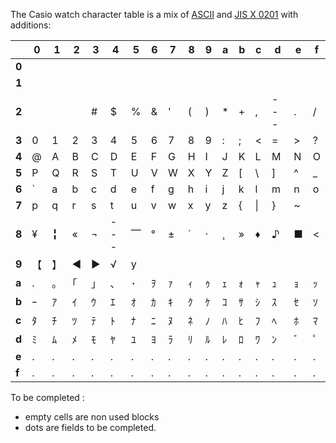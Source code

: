The Casio watch character table is a mix of [ASCII](https://en.wikipedia.org/wiki/ASCII) and [JIS X 0201](https://en.wikipedia.org/wiki/JIS_X_0201) with additions:


|       | 0 | 1 | 2 | 3 | 4 | 5 | 6 | 7 | 8 | 9 | a | b | c | d | e | f |
|-------|---|---|---|---|---|---|---|---|---|---|---|---|---|---|---|---|
| **0** |   |   |   |   |   |   |   |   |   |   |   |   |   |   |   |   |
| **1** |   |   |   |   |   |   |   |   |   |   |   |   |   |   |   |   |
| **2** |   |   |   | # | $ | % | & | ' | ( | ) | * | + | , |---| . | / |
| **3** | 0 | 1 | 2 | 3 | 4 | 5 | 6 | 7 | 8 | 9 | : | ; | < | = | > | ? |
| **4** | @ | A | B | C | D | E | F | G | H | I | J | K | L | M | N | O |
| **5** | P | Q | R | S | T | U | V | W | X | Y | Z | [ | \ | ] | ^ | _ |
| **6** | ` | a | b | c | d | e | f | g | h | i | j | k | l | m | n | o |
| **7** | p | q | r | s | t | u | v | w | x | y | z | { | \| | } | ~ |   |
| **8** | ¥ | ╏ | « | ¬ |---| ⎺ | ° | ± | ´ | · | ¸ | » | ♦ | ♪ | ■ | < |
| **9** | 【 | 】| ◀ | ▶ | √ | y |   |   |   |   |   |   |   |   |   |   |
| **a** | . | ｡ | ｢ | ｣  | ､ | ･ | ｦ | ｧ | ｨ  | ｩ | ｪ | ｫ | ｬ | ｭ | ｮ  | ｯ | 
| **b** | ｰ  | ｱ  | ｲ  | ｳ  | ｴ  | ｵ  | ｶ  | ｷ  | ｸ  | ｹ  | ｺ  | ｻ  | ｼ  | ｽ  | ｾ  | ｿ |
| **c** | ﾀ  | ﾁ  | ﾂ  | ﾃ  | ﾄ  | ﾅ  | ﾆ  | ﾇ  | ﾈ  | ﾉ  | ﾊ  | ﾋ  | ﾌ  | ﾍ  | ﾎ  | ﾏ |
| **d** | ﾐ  | ﾑ  | ﾒ  | ﾓ  | ﾔ  | ﾕ  | ﾖ  | ﾗ  | ﾘ  | ﾙ  | ﾚ  | ﾛ  | ﾜ  | ﾝ  | ﾞ  | ﾟ |
| **e** | . | . | . | . | . | . | . | . | . | . | . | . | . | . | . | . |
| **f** | . | . | . | . | . | . | . | . | . | . | . | . | . | . | . | . |

To be completed :
- empty cells are non used blocks
- dots are fields to be completed.
